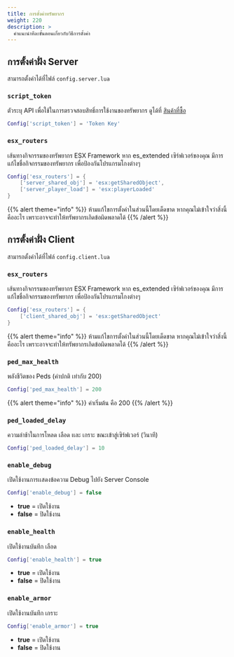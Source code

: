```yaml
---
title: การตั้งค่าทรัพยากร
weight: 220
description: >
  คำแนะนำทีละขั้นตอนเกี่ยวกับวิธีการตั้งค่า
---
```


## การตั้งค่าฝั่ง Server

สามารถตั้งค่าได้ที่ไฟล์ `config.server.lua`

### `script_token`

ตัวระบุ API เพื่อใช้ในการตรวจสอบสิทธิ์การใช้งานของทรัพยากร ดูได้ที่ [สินค้าที่ซื้อ](https://fivem.azael.dev/dashboard/digishop)

```lua
Config['script_token'] = 'Token Key'
```

### `esx_routers`

เส้นทางกิจกรรมของทรัพยากร ESX Framework หาก es_extended เซิร์ฟเวอร์ของคุณ มีการแก้ไขชื่อกิจกรรมของทรัพยากร เพื่อป้องกันโปรแกรมโกงต่างๆ

```lua
Config['esx_routers'] = {
	['server_shared_obj'] = 'esx:getSharedObject',
	['server_player_load'] = 'esx:playerLoaded'
}
```

{{% alert theme="info" %}}
ห้ามแก้ไขการตั้งค่าในส่วนนี้โดยเด็ดขาด หากคุณไม่เข้าใจว่าสิ่งนี้คืออะไร เพราะอาจจะทำให้ทรัพยากรเกิดข้อผิดพลาดได้
{{% /alert %}}

## การตั้งค่าฝั่ง Client

สามารถตั้งค่าได้ที่ไฟล์ `config.client.lua`

### `esx_routers`

เส้นทางกิจกรรมของทรัพยากร ESX Framework หาก es_extended เซิร์ฟเวอร์ของคุณ มีการแก้ไขชื่อกิจกรรมของทรัพยากร เพื่อป้องกันโปรแกรมโกงต่างๆ

```lua
Config['esx_routers'] = {
    ['client_shared_obj'] = 'esx:getSharedObject'
}
```

{{% alert theme="info" %}}
ห้ามแก้ไขการตั้งค่าในส่วนนี้โดยเด็ดขาด หากคุณไม่เข้าใจว่าสิ่งนี้คืออะไร เพราะอาจจะทำให้ทรัพยากรเกิดข้อผิดพลาดได้
{{% /alert %}}

### `ped_max_health`

พลังชีวิตของ Peds (ค่าปกติ เท่ากับ 200)

```lua
Config['ped_max_health'] = 200
```

{{% alert theme="info" %}}
ค่าเริ่มต้น คือ 200
{{% /alert %}}

### `ped_loaded_delay`

ความล่าช้าในการโหลด เลือด เเละ เกราะ ขณะเข้าสู่เซิร์ฟเวอร์ (วินาที)

```lua
Config['ped_loaded_delay'] = 10
```

### `enable_debug`

เปิดใช้งานการเเสดงข้อความ Debug ไปยัง Server Console

```lua
Config['enable_debug'] = false
```

* **true** = เปิดใช้งาน
* **false** = ปิดใช้งาน

### `enable_health`

เปิดใช้งานบันทึก เลือด

```lua
Config['enable_health'] = true
```

* **true** = เปิดใช้งาน
* **false** = ปิดใช้งาน

### `enable_armor`

เปิดใช้งานบันทึก เกราะ

```lua
Config['enable_armor'] = true
```

* **true** = เปิดใช้งาน
* **false** = ปิดใช้งาน
